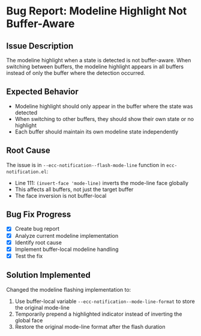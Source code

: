 # Bug Report: Modeline Highlight Not Buffer-Aware

## Issue Description
The modeline highlight when a state is detected is not buffer-aware. When switching between buffers, the modeline highlight appears in all buffers instead of only the buffer where the detection occurred.

## Expected Behavior
- Modeline highlight should only appear in the buffer where the state was detected
- When switching to other buffers, they should show their own state or no highlight
- Each buffer should maintain its own modeline state independently

## Root Cause
The issue is in `--ecc-notification--flash-mode-line` function in `ecc-notification.el`:
- Line 111: `(invert-face 'mode-line)` inverts the mode-line face globally
- This affects all buffers, not just the target buffer
- The face inversion is not buffer-local

## Bug Fix Progress
- [x] Create bug report
- [x] Analyze current modeline implementation
- [x] Identify root cause
- [x] Implement buffer-local modeline handling
- [x] Test the fix

## Solution Implemented
Changed the modeline flashing implementation to:
1. Use buffer-local variable `--ecc-notification--mode-line-format` to store the original mode-line
2. Temporarily prepend a highlighted indicator instead of inverting the global face
3. Restore the original mode-line format after the flash duration